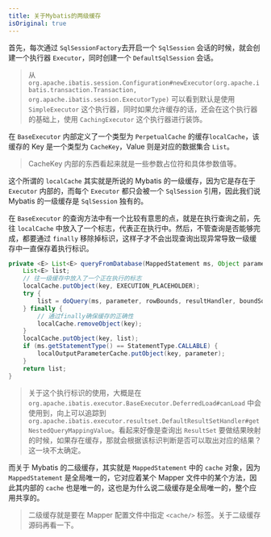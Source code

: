 ```yaml
---
title: 关于Mybatis的两级缓存
isOriginal: true
---
```

首先，每次通过 `SqlSessionFactory`去开启一个 `SqlSession` 会话的时候，就会创建一个执行器 `Executor`，同时创建一个 `DefaultSqlSession` 会话。

> 从 `org.apache.ibatis.session.Configuration#newExecutor(org.apache.ibatis.transaction.Transaction, org.apache.ibatis.session.ExecutorType)` 可以看到默认是使用 `SimpleExecutor` 这个执行器，同时如果允许缓存的话，还会在这个执行器的基础上，使用 `CachingExecutor` 这个执行器进行装饰。

在 `BaseExecutor` 内部定义了一个类型为 `PerpetualCache` 的缓存`localCache`，该缓存的 Key 是一个类型为 `CacheKey`，Value 则是对应的数据集合 `List`。

> CacheKey 内部的东西看起来就是一些参数占位符和具体参数值等。

这个所谓的 `localCache` 其实就是所说的 Mybatis 的一级缓存，因为它是存在于 `Executor` 内部的，而每个 `Executor` 都只会被一个 `SqlSession` 引用，因此我们说 Mybatis 的一级缓存是 `SqlSession` 独有的。

在 `BaseExecutor` 的查询方法中有一个比较有意思的点，就是在执行查询之前，先往 `localCache` 中放入了一个标志，代表正在执行中。然后，不管查询是否能够完成，都要通过 `finally` 移除掉标识，这样子才不会出现查询出现异常导致一级缓存中一直保存着执行标识。

```java
private <E> List<E> queryFromDatabase(MappedStatement ms, Object parameter, RowBounds rowBounds, ResultHandler resultHandler, CacheKey key, BoundSql boundSql) throws SQLException {
    List<E> list;
    // 往一级缓存中放入了一个正在执行的标志
    localCache.putObject(key, EXECUTION_PLACEHOLDER);
    try {
        list = doQuery(ms, parameter, rowBounds, resultHandler, boundSql);
    } finally {
        // 通过finally确保缓存的正确性
        localCache.removeObject(key);
    }
    localCache.putObject(key, list);
    if (ms.getStatementType() == StatementType.CALLABLE) {
        localOutputParameterCache.putObject(key, parameter);
    }
    return list;
}
```

> 关于这个执行标识的使用，大概是在 `org.apache.ibatis.executor.BaseExecutor.DeferredLoad#canLoad` 中会使用到，向上可以追踪到 `org.apache.ibatis.executor.resultset.DefaultResultSetHandler#getNestedQueryMappingValue`。看起来好像是查询出 `ResultSet` 要做结果映射的时候，如果存在缓存，那就会根据该标识判断是否可以取出对应的结果？这一块不太确定。

而关于 Mybatis 的二级缓存，其实就是 `MappedStatement` 中的 `cache` 对象，因为 `MappedStatement` 是全局唯一的，它对应着某个 Mapper 文件中的某个方法，因此其内部的 `cache` 也是唯一的，这也是为什么说二级缓存是全局唯一的，整个应用共享的。

> 二级缓存就是要在 Mapper 配置文件中指定 `<cache/>` 标签。关于二级缓存源码再看一下。
